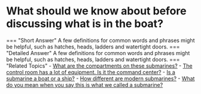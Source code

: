 # What should we know about before discussing what is in the boat?

=== "Short Answer"
    A few definitions for common words and phrases might be helpful, such as hatches, heads, ladders and watertight doors.
=== "Detailed Answer"
    A few definitions for common words and phrases might be helpful, such as hatches, heads, ladders and watertight doors.
=== "Related Topics"
    - [What are the compartments on these submarines?](what-are-the-compartments-on-these-submarines.md)
    - [The control room has a lot of equipment.  Is it the command center?](the-control-room-has-a-lot-of-equipment-is-it-the-command-center.md)
    - [Is a submarine a boat or a ship?](is-a-submarine-a-boat-or-a-ship.md)
    - [How different are modern submarines?](how-different-are-modern-submarines.md)
    - [What do you mean when you say this is what we called a submarine?](what-do-you-mean-when-you-say-this-is-what-we-called-a-submarine.md)
